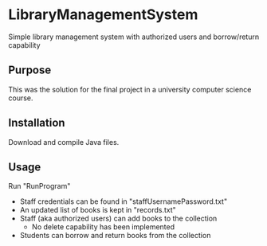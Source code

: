 # LibraryManagementSystem
Simple library management system with authorized users and borrow/return capability

## Purpose
This was the solution for the final project in a university computer science course. 

## Installation
Download and compile Java files.

## Usage
Run "RunProgram"
 - Staff credentials can be found in "staffUsernamePassword.txt" 
 - An updated list of books is kept in "records.txt"
 - Staff (aka authorized users) can add books to the collection
   - No delete capability has been implemented
 - Students can borrow and return books from the collection
